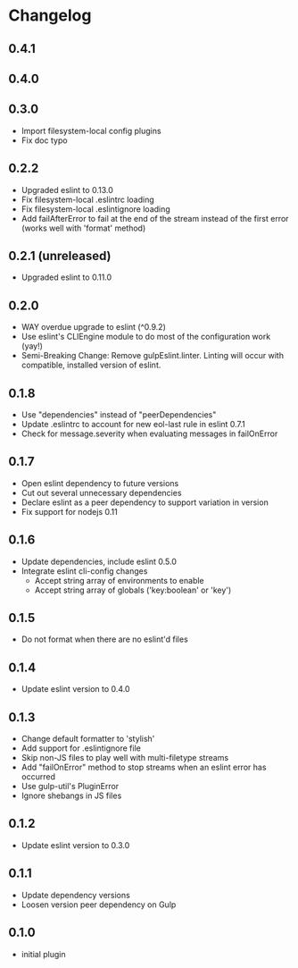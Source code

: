 # Changelog

## 0.4.1

## 0.4.0

## 0.3.0

* Import filesystem-local config plugins
* Fix doc typo

## 0.2.2

* Upgraded eslint to 0.13.0
* Fix filesystem-local .eslintrc loading
* Fix filesystem-local .eslintignore loading
* Add failAfterError to fail at the end of the stream instead of the first error (works well with 'format' method)

## 0.2.1 (unreleased)

* Upgraded eslint to 0.11.0

## 0.2.0

* WAY overdue upgrade to eslint (^0.9.2)
* Use eslint's CLIEngine module to do most of the configuration work (yay!)
* Semi-Breaking Change: Remove gulpEslint.linter. Linting will occur with compatible, installed version of eslint.

## 0.1.8

* Use "dependencies" instead of "peerDependencies"
* Update .eslintrc to account for new eol-last rule in eslint 0.7.1
* Check for message.severity when evaluating messages in failOnError

## 0.1.7

* Open eslint dependency to future versions
* Cut out several unnecessary dependencies
* Declare eslint as a peer dependency to support variation in version
* Fix support for nodejs 0.11

## 0.1.6

* Update dependencies, include eslint 0.5.0
* Integrate eslint cli-config changes
  * Accept string array of environments to enable
  * Accept string array of globals ('key:boolean' or 'key')

## 0.1.5

* Do not format when there are no eslint'd files

## 0.1.4

* Update eslint version to 0.4.0

## 0.1.3

* Change default formatter to 'stylish'
* Add support for .eslintignore file
* Skip non-JS files to play well with multi-filetype streams
* Add "failOnError" method to stop streams when an eslint error has occurred
* Use gulp-util's PluginError
* Ignore shebangs in JS files

## 0.1.2

* Update eslint version to 0.3.0

## 0.1.1

* Update dependency versions
* Loosen version peer dependency on Gulp

## 0.1.0

* initial plugin

